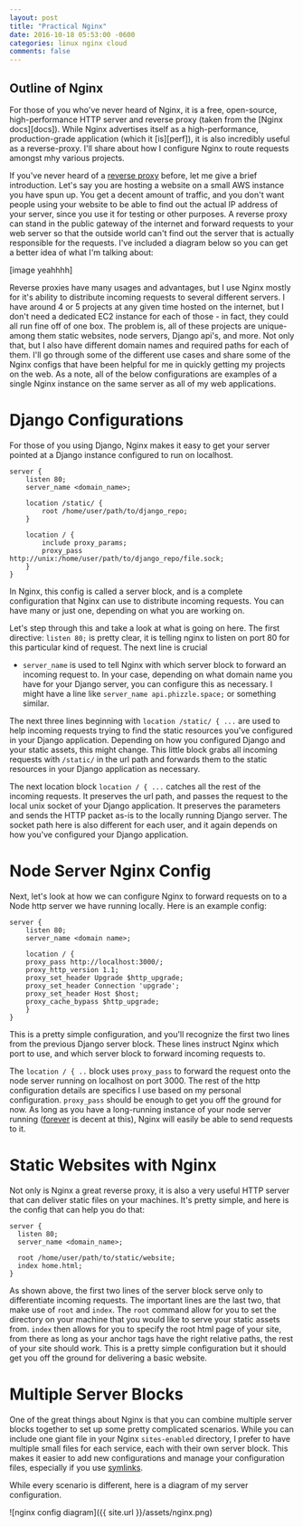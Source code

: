 ```yaml
---
layout: post
title: "Practical Nginx"
date: 2016-10-18 05:53:00 -0600
categories: linux nginx cloud
comments: false
---
```


## Outline of Nginx
For those of you who've never heard of Nginx, it is a free, open-source,
high-performance HTTP server and reverse proxy (taken from the [Nginx
docs][docs]). While Nginx advertises itself as a high-performance,
production-grade application (which it [is][perf]), it is also incredibly
useful as a reverse-proxy. I'll share about how I configure Nginx to route
requests amongst mhy various projects.

If you've never heard of a [reverse proxy][proxy] before, let me give a brief
introduction. Let's say you are hosting a website on a small AWS instance you
have spun up. You get a decent amount of traffic, and you don't want people
using your website to be able to find out the actual IP address of your server,
since you use it for testing or other purposes. A reverse proxy can stand in
the public gateway of the internet and forward requests to your web server so
that the outside world can't find out the server that is actually responsible
for the requests. I've included a diagram below so you can get a better idea of
what I'm talking about:

[image yeahhhh]

Reverse proxies have many usages and advantages, but I use Nginx mostly for
it's ability to distribute incoming requests to several different servers.
I have around 4 or 5 projects at any given time hosted on the internet, but
I don't need a dedicated EC2 instance for each of those - in fact, they could
all run fine off of one box. The problem is, all of these projects are unique-
among them static websites, node servers, Django api's, and more. Not only
that, but I also have different domain names and required paths for each of
them. I'll go through some of the different use cases and share some of the
Nginx configs that have been helpful for me in quickly getting my projects on
the web. As a note, all of the below configurations are examples of a single
Nginx instance on the same server as all of my web applications.

Django Configurations
=====================

For those of you using Django, Nginx makes it easy to get your server pointed
at a Django instance configured to run on localhost.

```
server {
    listen 80;
    server_name <domain_name>;

    location /static/ {
        root /home/user/path/to/django_repo;
    }

    location / {
        include proxy_params;
        proxy_pass http://unix:/home/user/path/to/django_repo/file.sock;
    }
}
```

In Nginx, this config is called a server block, and is a complete configuration 
that Nginx can use to distribute incoming requests. You can have many or just
one, depending on what you are working on.

Let's step through this and take a look at what is going on here. The first
directive: `listen 80;` is pretty clear, it is telling nginx to listen on port
80 for this particular kind of request. The next line is crucial
- `server_name` is used to tell Nginx with which server block to forward an
incoming request to. In your case, depending on what domain name you have for
your Django server, you can configure this as necessary. I might have a line
like `server_name api.phizzle.space;` or something similar.

The next three lines beginning with `location /static/ { ...` are used to help
incoming requests trying to find the static resources you've configured in your
Django application. Depending on how you configured Django and your static
assets, this might change. This little block grabs all incoming requests with
`/static/` in the url path and forwards them to the static resources in your
Django application as necessary.

The next location block `location / { ...` catches all the rest of the incoming
requests. It preserves the url path, and passes the request to the local unix
socket of your Django application. It preserves the parameters and sends the
HTTP packet as-is to the locally running Django server. The socket path here is
also different for each user, and it again depends on how you've configured
your Django application.

Node Server Nginx Config
========================

Next, let's look at how we can configure Nginx to forward requests on to a Node
http server we have running locally. Here is an example config:

```
server {
    listen 80;
    server_name <domain name>;

    location / {
    proxy_pass http://localhost:3000/;
    proxy_http_version 1.1;
    proxy_set_header Upgrade $http_upgrade;
    proxy_set_header Connection 'upgrade';
    proxy_set_header Host $host;
    proxy_cache_bypass $http_upgrade;
    }
}
```

This is a pretty simple configuration, and you'll recognize the first two lines
from the previous Django server block. These lines instruct Nginx which port to
use, and which server block to forward incoming requests to. 

The `location / { ..` block uses `proxy_pass` to forward the request onto the
node server running on localhost on port 3000. The rest of the http
configuration details are specifics I use based on my personal configuration.
`proxy_pass` should be enough to get you off the ground for now. As long as you
have a long-running instance of your node server running ([forever][for] is
decent at this), Nginx will easily be able to send requests to it.

Static Websites with Nginx
==========================

Not only is Nginx a great reverse proxy, it is also a very useful HTTP server
that can deliver static files on your machines. It's pretty simple, and here is
the config that can help you do that:

```
server {
  listen 80;
  server_name <domain_name>;

  root /home/user/path/to/static/website;
  index home.html;
}
```

As shown above, the first two lines of the server block serve only to
differentiate incoming requests. The important lines are the last two, that
make use of `root` and `index`. The `root` command allow for you to set the
directory on your machine that you would like to serve your static assets from.
`index` then allows for you to specify the root html page of your site, from
there as long as your anchor tags have the right relative paths, the rest of
your site should work. This is a pretty simple configuration but it should get
you off the ground for delivering a basic website.

Multiple Server Blocks
======================

One of the great things about Nginx is that you can combine multiple server
blocks together to set up some pretty complicated scenarios. While you can
include one giant file in your Nginx `sites-enabled` directory, I prefer to
have multiple small files for each service, each with their own server block.
This makes it easier to add new configurations and manage your configuration
files, especially if you use [symlinks][sym].

While every scenario is different, here is a diagram of my server
configuration.

![nginx config diagram]({{ site.url }}/assets/nginx.png)


[proxy]: https://en.wikipedia.org/wiki/Reverse_proxy
[for]: https://github.com/foreverjs/forever
[sym]: https://kb.iu.edu/d/abbe



